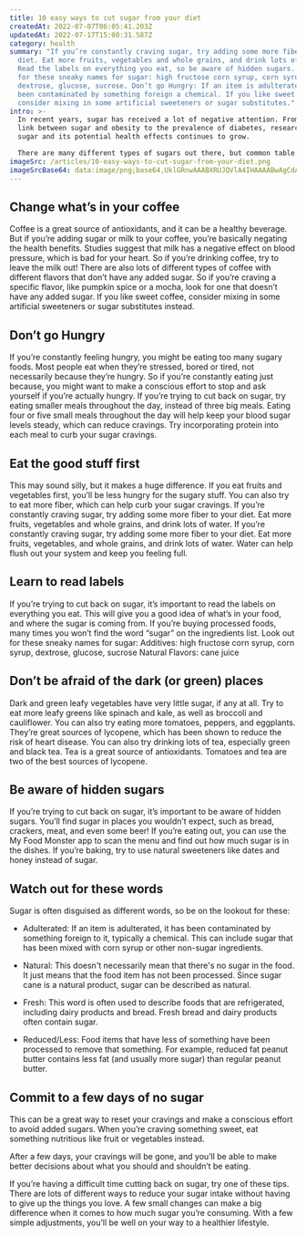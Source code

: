 ```yaml
---
title: 10 easy ways to cut sugar from your diet
createdAt: 2022-07-07T06:05:41.203Z
updatedAt: 2022-07-17T15:00:31.587Z
category: health
summary: "If you’re constantly craving sugar, try adding some more fiber to your
  diet. Eat more fruits, vegetables and whole grains, and drink lots of water.
  Read the labels on everything you eat, so be aware of hidden sugars. Watch out
  for these sneaky names for sugar: high fructose corn syrup, corn syrup,.
  dextrose, glucose, sucrose. Don’t go Hungry: If an item is adulterated, it has
  been contaminated by something foreign a chemical. If you like sweet coffee,
  consider mixing in some artificial sweeteners or sugar substitutes."
intro: >-
  In recent years, sugar has received a lot of negative attention. From the
  link between sugar and obesity to the prevalence of diabetes, research on
  sugar and its potential health effects continues to grow.

  There are many different types of sugars out there, but common table sugar or sucrose is the one you need to cut back on. Eating too much sugar can lead to weight gain, high blood pressure and other health problems. If you’ve read any articles about how bad sugar is for you, then you probably already know this. However, cutting back on sugar isn’t always easy. Sugar is in almost everything! Luckily, we’ve compiled a list of 10 super helpful tips that will teach you how to cut back on your intake of this not-so-nice white substance…
imageSrc: /articles/10-easy-ways-to-cut-sugar-from-your-diet.png
imageSrcBase64: data:image/png;base64,UklGRnwAAABXRUJQVlA4IHAAAABwAgCdASoKAAoAAUAmJYwCdAYuvyJeJcNllacAAP74C1+sDLIMMs5t4HCzn1UZ/aX0/1aPanw/etlKsn/8f9labsjp/HTJ8BU3RvZ7Byv1vc/q0lekAx7dg0AoyTEo2yqxBkDJRP5NmylwFSzckYAA
---
```


## Change what’s in your coffee

Coffee is a great source of antioxidants, and it can be a healthy beverage. But if you’re adding sugar or milk to your coffee, you’re basically negating the health benefits. Studies suggest that milk has a negative effect on blood pressure, which is bad for your heart. So if you’re drinking coffee, try to leave the milk out!
There are also lots of different types of coffee with different flavors that don’t have any added sugar. So if you’re craving a specific flavor, like pumpkin spice or a mocha, look for one that doesn’t have any added sugar. If you like sweet coffee, consider mixing in some artificial sweeteners or sugar substitutes instead.

## Don’t go Hungry

If you’re constantly feeling hungry, you might be eating too many sugary foods. Most people eat when they’re stressed, bored or tired, not necessarily because they’re hungry. So if you’re constantly eating just because, you might want to make a conscious effort to stop and ask yourself if you’re actually hungry.
If you’re trying to cut back on sugar, try eating smaller meals throughout the day, instead of three big meals. Eating four or five small meals throughout the day will help keep your blood sugar levels steady, which can reduce cravings.
Try incorporating protein into each meal to curb your sugar cravings.

## Eat the good stuff first

This may sound silly, but it makes a huge difference. If you eat fruits and vegetables first, you’ll be less hungry for the sugary stuff. You can also try to eat more fiber, which can help curb your sugar cravings.
If you’re constantly craving sugar, try adding some more fiber to your diet. Eat more fruits, vegetables and whole grains, and drink lots of water.
If you’re constantly craving sugar, try adding some more fiber to your diet. Eat more fruits, vegetables, and whole grains, and drink lots of water. Water can help flush out your system and keep you feeling full.

## Learn to read labels

If you’re trying to cut back on sugar, it’s important to read the labels on everything you eat. This will give you a good idea of what’s in your food, and where the sugar is coming from.
If you’re buying processed foods, many times you won’t find the word “sugar” on the ingredients list. Look out for these sneaky names for sugar:
Additives: high fructose corn syrup, corn syrup, dextrose, glucose, sucrose
Natural Flavors: cane juice

## Don’t be afraid of the dark (or green) places

Dark and green leafy vegetables have very little sugar, if any at all. Try to eat more leafy greens like spinach and kale, as well as broccoli and cauliflower. You can also try eating more tomatoes, peppers, and eggplants. They’re great sources of lycopene, which has been shown to reduce the risk of heart disease.
You can also try drinking lots of tea, especially green and black tea. Tea is a great source of antioxidants. Tomatoes and tea are two of the best sources of lycopene.

## Be aware of hidden sugars

If you’re trying to cut back on sugar, it’s important to be aware of hidden sugars. You’ll find sugar in places you wouldn’t expect, such as bread, crackers, meat, and even some beer!
If you’re eating out, you can use the My Food Monster app to scan the menu and find out how much sugar is in the dishes. If you’re baking, try to use natural sweeteners like dates and honey instead of sugar.

## Watch out for these words

Sugar is often disguised as different words, so be on the lookout for these:

- Adulterated: If an item is adulterated, it has been contaminated by something foreign to it, typically a chemical. This can include sugar that has been mixed with corn syrup or other non-sugar ingredients.

- Natural: This doesn't necessarily mean that there's no sugar in the food. It just means that the food item has not been processed. Since sugar cane is a natural product, sugar can be described as natural.

- Fresh: This word is often used to describe foods that are refrigerated, including dairy products and bread. Fresh bread and dairy products often contain sugar.

- Reduced/Less: Food items that have less of something have been processed to remove that something. For example, reduced fat peanut butter contains less fat (and usually more sugar) than regular peanut butter.

## Commit to a few days of no sugar

This can be a great way to reset your cravings and make a conscious effort to avoid added sugars. When you’re craving something sweet, eat something nutritious like fruit or vegetables instead.

After a few days, your cravings will be gone, and you’ll be able to make better decisions about what you should and shouldn’t be eating.

If you’re having a difficult time cutting back on sugar, try one of these tips. There are lots of different ways to reduce your sugar intake without having to give up the things you love. A few small changes can make a big difference when it comes to how much sugar you’re consuming. With a few simple adjustments, you’ll be well on your way to a healthier lifestyle.
